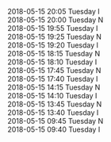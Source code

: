 2018-05-15 20:05 Tuesday  I  
2018-05-15 20:00 Tuesday  N  
2018-05-15 19:55 Tuesday  I  
2018-05-15 19:25 Tuesday  N  
2018-05-15 19:20 Tuesday  I  
2018-05-15 18:15 Tuesday  N  
2018-05-15 18:10 Tuesday  I  
2018-05-15 17:45 Tuesday  N  
2018-05-15 17:40 Tuesday  I  
2018-05-15 14:15 Tuesday  N  
2018-05-15 14:10 Tuesday  I  
2018-05-15 13:45 Tuesday  N  
2018-05-15 13:40 Tuesday  I  
2018-05-15 09:45 Tuesday  N  
2018-05-15 09:40 Tuesday  I  
